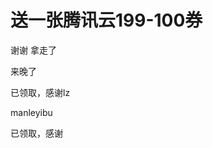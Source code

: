 # 送一张腾讯云199-100券


谢谢 拿走了 

来晚了

已领取，感谢lz<img src="static/image/smiley/default/lol.gif" smilieid="12" border="0" alt="" />

manleyibu

已领取，感谢
